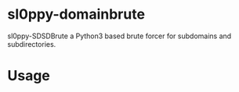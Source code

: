 # sl0ppy-domainbrute
sl0ppy-SDSDBrute a Python3 based brute forcer for subdomains and subdirectories. 


# Usage


